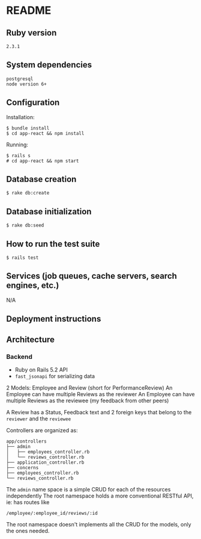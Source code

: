 # README

## Ruby version
```
2.3.1
```

## System dependencies
```
postgresql
node version 6+
```

## Configuration
Installation:
```
$ bundle install
$ cd app-react && npm install
```

Running:
```
$ rails s
# cd app-react && npm start
```

## Database creation
```
$ rake db:create
```

## Database initialization
```
$ rake db:seed
```

## How to run the test suite
```
$ rails test
```

## Services (job queues, cache servers, search engines, etc.)
N/A

## Deployment instructions

## Architecture
### Backend
- Ruby on Rails 5.2 API
- `fast_jsonapi` for serializing data

2 Models: Employee and Review (short for PerformanceReview)
An Employee can have multiple Reviews as the reviewer
An Employee can have multiple Reviews as the reviewee (my feedback from other peers)

A Review has a Status, Feedback text and 2 foreign keys that belong to the `reviewer` and the `reviewee`

Controllers are organized as:
```
app/controllers
├── admin
│   ├── employees_controller.rb
│   └── reviews_controller.rb
├── application_controller.rb
├── concerns
├── employees_controller.rb
└── reviews_controller.rb
```
The `admin` name space is a simple CRUD for each of the resources independently
The root namespace holds a more conventional RESTful API, ie: has routes like
```
/employee/:employee_id/reviews/:id
```
The root namespace doesn't implements all the CRUD for the models, only the ones needed.
